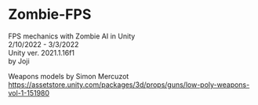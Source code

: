 # Zombie-FPS
FPS mechanics with Zombie AI in Unity<br/>
2/10/2022 - 3/3/2022<br/>
Unity ver. 2021.1.16f1<br/>
by Joji<br/>

Weapons models by Simon Mercuzot
https://assetstore.unity.com/packages/3d/props/guns/low-poly-weapons-vol-1-151980
